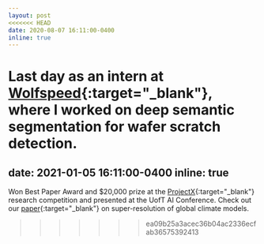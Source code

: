 ```yaml
---
layout: post
<<<<<<< HEAD
date: 2020-08-07 16:11:00-0400
inline: true
---
```


Last day as an intern at [Wolfspeed](https://www.wolfspeed.com/){:target="\_blank"}, where I worked on deep semantic segmentation for wafer scratch detection.
=======
date: 2021-01-05 16:11:00-0400
inline: true
---

Won Best Paper Award and $20,000 prize at the [ProjectX](https://www.uoft.ai/projectx-2020){:target="\_blank"} research competition and presented at the UofT AI Conference. Check out our [paper](https://drive.google.com/file/d/1cbwTb7DNe0vRZiN9hg53W5MZdRbXJqsg/view){:target="\_blank"} on super-resolution of global climate models.
>>>>>>> ea09b25a3acec36b04ac2336ecfab36575392413
